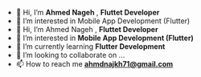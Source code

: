 - 👋 Hi, I’m **Ahmed Nageh** , **Fluttet Developer**
- 👀 I’m interested in Mobile App Development (Flutter)
- 👋 Hi, I’m Ahmed Nageh , **Fluttet Developer**
- 👀 I’m interested in **Mobile App Development (Flutter)**
- 🌱 I’m currently learning **Flutter Development**
- 💞️ I’m looking to collaborate on ...
- 📫 How to reach me **ahmdnajkh71@gmail.com**
